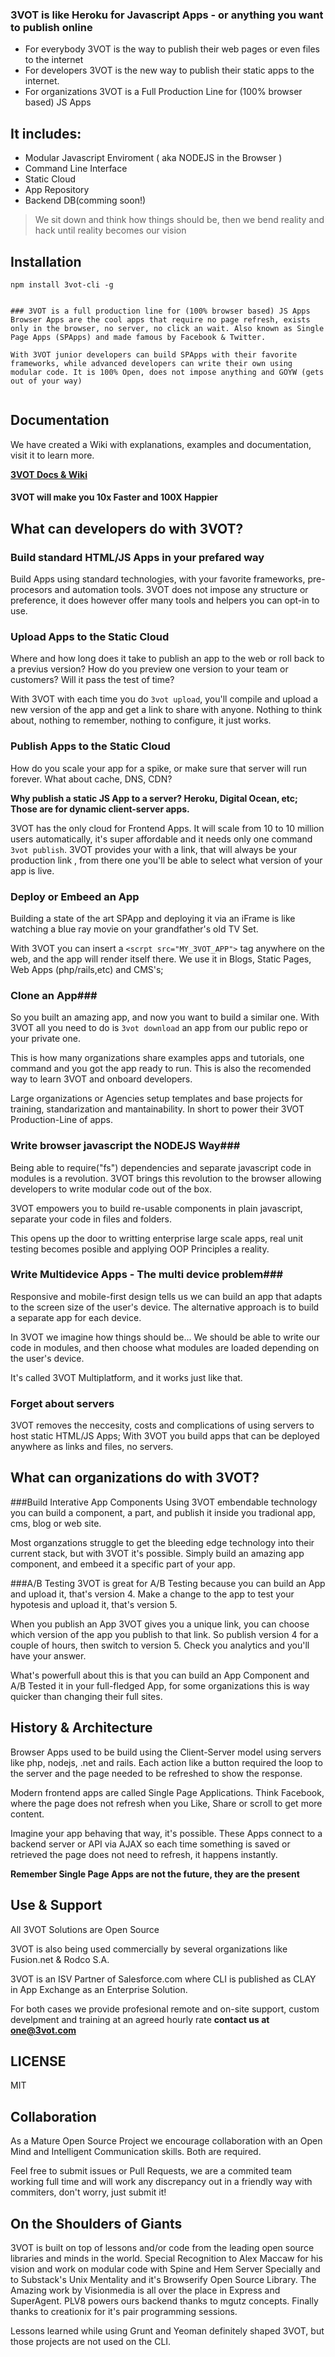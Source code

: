 ### 3VOT is like Heroku for Javascript Apps - or anything you want to publish online
* For everybody 3VOT is the way to publish their web pages or even files to the internet
* For developers 3VOT is the new way to publish their static apps to the internet.
* For organizations 3VOT is a Full Production Line for (100% browser based) JS Apps  

## It includes:
- Modular Javascript Enviroment ( aka NODEJS in the Browser )
- Command Line Interface
- Static Cloud
- App Repository
- Backend DB(comming soon!)

> We sit down and think how things should be, then we bend reality and hack until reality becomes our vision

## Installation
```
npm install 3vot-cli -g


### 3VOT is a full production line for (100% browser based) JS Apps  
Browser Apps are the cool apps that require no page refresh, exists only in the browser, no server, no click an wait. Also known as Single Page Apps (SPApps) and made famous by Facebook & Twitter. 

With 3VOT junior developers can build SPApps with their favorite frameworks, while advanced developers can write their own using modular code. It is 100% Open, does not impose anything and GOYW (gets out of your way)


```

## Documentation
We have created a Wiki with explanations, examples and documentation, visit it to learn more.

**[3VOT Docs & Wiki](https://github.com/3vot/3vot-cli/wiki)**

#### 3VOT will make you 10x Faster and 100X Happier


## What can developers do with 3VOT? ##

### Build standard HTML/JS Apps in your prefared way ###
Build Apps using standard technologies, with your favorite frameworks, pre-procesors and automation tools. 3VOT does not impose any structure or preference, it does however offer many tools and helpers you can opt-in to use.

### Upload Apps to the Static Cloud ###
Where and how long does it take to publish an app to the web or roll back to a previus version? How do you preview one version to your team or customers? Will it pass the test of time? <br/>

With 3VOT with each time you do ```3vot upload```, you'll compile and upload a new version of the app and get a link to share with anyone. Nothing to think about, nothing to remember, nothing to configure, it just works.
 
### Publish Apps to the Static Cloud ###
How do you scale your app for a spike, or make sure that server will run forever. What about cache, DNS, CDN?

**Why publish a static JS App to a server? Heroku, Digital Ocean, etc; Those are for dynamic client-server apps.**

3VOT has the only cloud for Frontend Apps. It will scale from 10 to 10 million users automatically, it's super affordable and it needs only one command ```3vot publish```. 3VOT provides your with a link, that will always be your production link , from there one you'll be able to select what version of your app is live.

### Deploy or Embeed an App ###
Building a state of the art SPApp and deploying it via an iFrame is like watching a blue ray movie on your grandfather's old TV Set. <br/>

With 3VOT you can insert a ```<scrpt src="MY_3VOT_APP">``` tag anywhere on the web, and the app will render itself there. We use it in Blogs, Static Pages, Web Apps (php/rails,etc) and CMS's;

### Clone an App###
So you built an amazing app, and now you want to build a similar one. With 3VOT all you need to do is ```3vot download``` an app from our public repo or your private one.

This is how many organizations share examples apps and tutorials, one command and you got the app ready to run. This is also the recomended way to learn 3VOT and onboard developers.

Large organizations or Agencies setup templates and base projects for training, standarization and mantainability. In short to power their 3VOT Production-Line of apps.

### Write browser javascript the NODEJS Way###
Being able to require("fs") dependencies and separate javascript code in modules is a revolution. 3VOT brings this revolution to the browser allowing developers to write modular code out of the box.

3VOT empowers you to build re-usable components in plain javascript, separate your code in files and folders.

This opens up the door to writting enterprise large scale apps, real unit testing becomes posible and applying OOP Principles a reality.

### Write Multidevice Apps - The multi device problem###
Responsive and mobile-first design tells us we can build an app that adapts to the screen size of the user's device. The alternative approach is to build a separate app for each device.

In 3VOT we imagine how things should be... We should be able to write our code in modules, and then choose what modules are loaded depending on the user's device.

It's called 3VOT Multiplatform, and it works just like that.

### Forget about servers ###
3VOT removes the neccesity, costs and complications of using servers to host static HTML/JS Apps; With 3VOT you build apps that can be deployed anywhere as links and files, no servers. 


## What can organizations do with 3VOT? ##

###Build Interative App Components
Using 3VOT embendable technology you can build a component, a part, and publish it inside you tradional app, cms, blog or web site. 

Most organzations struggle to get the bleeding edge technology into their current stack, but with 3VOT it's possible. Simply build an amazing app component, and embeed it a specific part of your app.

###A/B Testing
3VOT is great for A/B Testing because you can build an App and upload it, that's version 4. Make a change to the app to test your hypotesis and upload it, that's version 5. 

When you publish an App 3VOT gives you a unique link, you can choose which version of the app you publish to that link. So publish version 4 for a couple of hours, then switch to version 5. Check you analytics and you'll have your answer.

What's powerfull about this is that you can build an App Component and A/B Tested it in your full-fledged App, for some organizations this is way quicker than changing their full sites. 


## History & Architecture ##
Browser Apps used to be build using the Client-Server model using servers like php, nodejs, .net and rails. Each action like a button required the loop to the server and the page needed to be refreshed to show the response.

Modern frontend apps are called Single Page Applications. Think Facebook, where the page does not refresh when you Like, Share or scroll to get more content.

Imagine your app behaving that way, it's possible. These Apps connect to a backend server or API via AJAX so each time something is saved or retrieved the page does not need to refresh, it happens instantly. 

**Remember Single Page Apps are not the future, they are the present**

## Use & Support  ##
All 3VOT Solutions are Open Source 

3VOT is also being used commercially by several organizations like Fusion.net & Rodco S.A.

3VOT is an ISV Partner of Salesforce.com where CLI is published as CLAY in App Exchange as an Enterprise Solution.

For both cases we provide profesional remote and on-site support, custom develpment and training at an agreed hourly rate **contact us at one@3vot.com**

## LICENSE ##
MIT 

## Collaboration  ##
As a Mature Open Source Project we encourage collaboration with an Open Mind and Intelligent Communication skills. Both are required.

Feel free to submit issues or Pull Requests, we are a commited team working full time and will work any discrepancy out in a friendly way with commiters, don't worry, just submit it!

## On the Shoulders of Giants ##

3VOT is built on top of lessons and/or code from the leading open source libraries and minds in the world. Special Recognition to Alex Maccaw for his vision and work on modular code with Spine and Hem Server Specially and to Substack's Unix Mentality and it's Browserify Open Source Library. The Amazing work by Visionmedia is all over the place in Express and SuperAgent. PLV8 powers ours backend thanks to mgutz concepts. Finally thanks to creationix for it's pair programming sessions.

Lessons learned while using Grunt and Yeoman definitely shaped 3VOT, but those projects are not used on the CLI.
